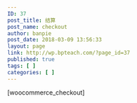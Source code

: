 ```yaml
---
ID: 37
post_title: 结算
post_name: checkout
author: banpie
post_date: 2018-03-09 13:56:33
layout: page
link: http://wp.bpteach.com/?page_id=37
published: true
tags: [ ]
categories: [ ]
---
```

[woocommerce_checkout]